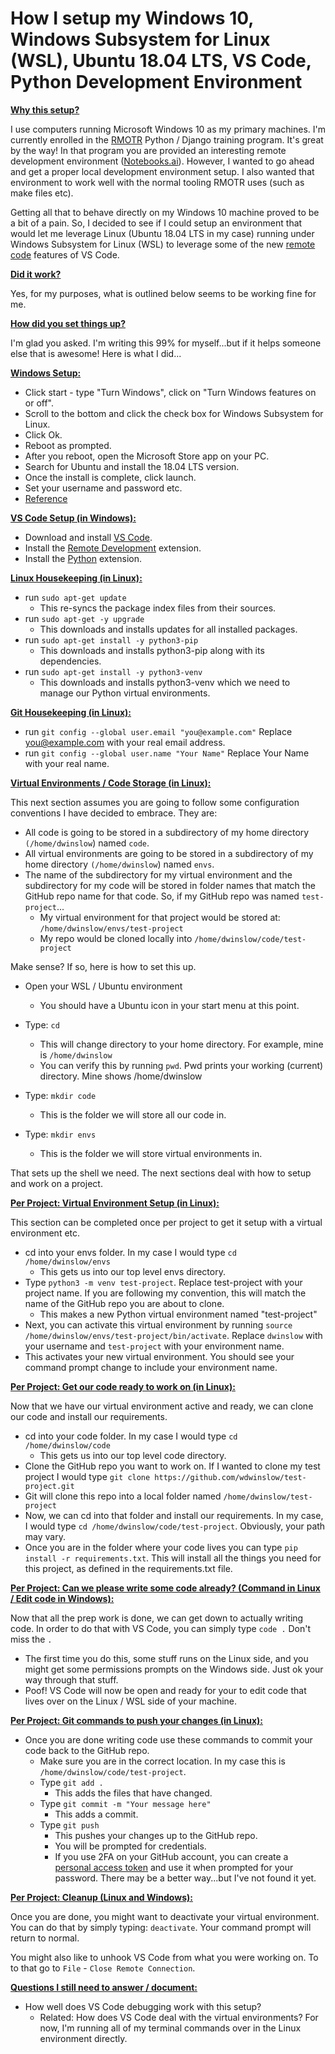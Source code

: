 # How I setup my Windows 10, Windows Subsystem for Linux (WSL), Ubuntu 18.04 LTS, VS Code, Python Development Environment

**<u>Why this setup?</u>**

I use computers running Microsoft Windows 10 as my primary machines.  I'm currently enrolled in the [RMOTR](https://rmotr.com/) Python / Django training program.  It's great by the way!  In that program you are provided an interesting remote development environment ([Notebooks.ai](https://notebooks.ai/)).  However, I wanted to go ahead and get a proper local development environment setup.  I also wanted that environment to work well with the normal tooling RMOTR uses (such as make files etc).  

Getting all that to behave directly on my Windows 10 machine proved to be a bit of a pain.  So, I decided to see if I could setup an environment that would let me leverage Linux (Ubuntu 18.04 LTS in my case) running under Windows Subsystem for Linux (WSL) to leverage some of the new [remote code](https://code.visualstudio.com/docs/remote/wsl) features of VS Code.



**<u>Did it work?</u>**

Yes, for my purposes, what is outlined below seems to be working fine for me.



**<u>How did you set things up?</u>**

I'm glad you asked.  I'm writing this 99% for myself...but if it helps someone else that is awesome!  Here is what I did...



<u>**Windows Setup:**</u>

- Click start - type "Turn Windows", click on "Turn Windows features on or off".
- Scroll to the bottom and click the check box for Windows Subsystem for Linux.
- Click Ok.
- Reboot as prompted.
- After you reboot, open the Microsoft Store app on your PC.
- Search for Ubuntu and install the 18.04 LTS version.
- Once the install is complete, click launch. 
- Set your username and password etc.
- [Reference](https://docs.microsoft.com/en-us/windows/wsl/install-win10)



**<u>VS Code Setup (in Windows):</u>**

- Download and install [VS Code](https://code.visualstudio.com/).
- Install the [Remote Development](https://marketplace.visualstudio.com/items?itemName=ms-vscode-remote.vscode-remote-extensionpack) extension.
- Install the [Python](https://marketplace.visualstudio.com/items?itemName=ms-python.python) extension.



**<u>Linux Housekeeping (in Linux):</u>**

- run `sudo apt-get update`
  - This re-syncs the package index files from their sources.
- run `sudo apt-get -y upgrade`
  - This downloads and installs updates for all installed packages.
- run `sudo apt-get install -y python3-pip`
  - This downloads and installs python3-pip along with its dependencies. 
- run `sudo apt-get install -y python3-venv`
  - This downloads and installs python3-venv which we need to manage our Python virtual environments.



**<u>Git Housekeeping (in Linux):</u>**

- run `git config --global user.email "you@example.com"` Replace you@example.com with your real email address.
- run `git config --global user.name "Your Name"`  Replace Your Name with your real name.



**<u>Virtual Environments / Code Storage (in Linux):</u>**

This next section assumes you are going to follow some configuration conventions I have decided to embrace.  They are:

- All code is going to be stored in a subdirectory of my home directory `(/home/dwinslow`) named `code`.
- All virtual environments are going to be stored in a subdirectory of my home directory `(/home/dwinslow`) named `envs`.
- The name of the subdirectory for my virtual environment and the subdirectory for my code will be stored in folder names that match the GitHub repo name for that code.  So, if my GitHub repo was named `test-project`...
  - My virtual environment for that project would be stored at: `/home/dwinslow/envs/test-project`
  - My repo would be cloned locally into `/home/dwinslow/code/test-project`

Make sense?  If so, here is how to set this up.

- Open your WSL / Ubuntu environment
  - You should have a Ubuntu icon in your start menu at this point.
- Type: `cd` 
  - This will change directory to your home directory.  For example, mine is `/home/dwinslow`
  - You can verify this by running `pwd`.  Pwd prints your working (current) directory.  Mine shows /home/dwinslow

- Type: `mkdir code` 
  - This is the folder we will store all our code in.
- Type: `mkdir envs` 
  - This is the folder we will store virtual environments in.

That sets up the shell we need.  The next sections deal with how to setup and work on a project.



**<u>Per Project: Virtual Environment Setup (in Linux):</u>**

This section can be completed once per project to get it setup with a virtual environment etc.

- cd into your envs folder.  In my case I would type `cd /home/dwinslow/envs` 
  - This gets us into our top level envs directory.
- Type `python3 -m venv test-project`.  Replace test-project with your project name.  If you are following my convention, this will match the name of the GitHub repo you are about to clone.
  - This makes a new Python virtual environment named "test-project"
- Next, you can activate this virtual environment by running `source /home/dwinslow/envs/test-project/bin/activate`. Replace `dwinslow` with your username and `test-project` with your environment name.
- This activates your new virtual environment.  You should see your command prompt change 
  to include your environment name.  



**<u>Per Project: Get our code ready to work on (in Linux):</u>**

Now that we have our virtual environment active and ready, we can clone our code and install our requirements.

- cd into your code folder.  In my case I would type `cd /home/dwinslow/code` 
  - This gets us into our top level code directory.
- Clone the GitHub repo you want to work on.  If I wanted to clone my test project I would type `git clone https://github.com/wdwinslow/test-project.git`
- Git will clone this repo into a local folder named `/home/dwinslow/test-project`
- Now, we can cd into that folder and install our requirements.  In my case, I would type `cd /home/dwinslow/code/test-project`.  Obviously, your path may vary.
- Once you are in the folder where your code lives you can type `pip install -r requirements.txt`.  This will install all the things you need for this project, as defined in the requirements.txt file.



**<u>Per Project: Can we please write some code already? (Command in Linux / Edit code in Windows):</u>**

Now that all the prep work is done, we can get down to actually writing code.  In order to do that with VS Code, you can simply type `code .`  Don't miss the `.`

- The first time you do this, some stuff runs on the Linux side, and you might get some permissions prompts on the Windows side.  Just ok your way through that stuff.
- Poof!  VS Code will now be open and ready for your to edit code that lives over on the Linux / WSL side of your machine.



**<u>Per Project: Git commands to push your changes (in Linux):</u>**

- Once you are done writing code use these commands to commit your code back to the GitHub repo.
  - Make sure you are in the correct location.  In my case this is `/home/dwinslow/code/test-project`.
  - Type `git add .`
    - This adds the files that have changed.
  - Type `git commit -m "Your message here"`
    - This adds a commit.
  - Type `git push`
    - This pushes your changes up to the GitHub repo.
    - You will be prompted for credentials.
    - If you use 2FA on your GitHub account, you can create a [personal access token](https://help.github.com/en/articles/creating-a-personal-access-token-for-the-command-line) and use it when prompted for your password.  There may be a better way...but I've not found it yet.



**<u>Per Project: Cleanup (Linux and Windows):</u>**

Once you are done, you might want to deactivate your virtual environment. You can do that by simply typing: `deactivate`.  Your command prompt will return to normal.

You might also like to unhook VS Code from what you were working on.  To to that go to `File` - `Close Remote Connection`.



**<u>Questions I still need to answer / document:</u>**

- How well does VS Code debugging work with this setup?
  - Related: How does VS Code deal with the virtual environments?  For now, I'm running all of my terminal commands over in the Linux environment directly.